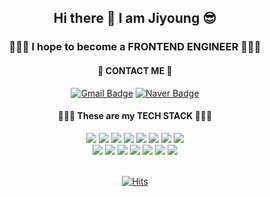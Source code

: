 
<div align="center">
  
## Hi there 👋 I am Jiyoung 😎
    
### 🧚🏻‍♀️ I hope to become a FRONTEND ENGINEER 🧙🏻‍♂️
             
       
#### 📧 CONTACT ME 🧐
[![Gmail Badge](https://img.shields.io/badge/Gmail-d14836?style=flat-square&logo=Gmail&logoColor=white&link=mailto:jayyyoung321@gmail.com)](mailto:jayyyoung321@gmail.com)
[![Naver Badge](https://img.shields.io/badge/Naver-03C75A?style=flat-square&logo=Naver&logoColor=white&link=mailto:reachgoal321@naver.com)](mailto:reachgoal321@naver.com)

#### 🏊🏻‍♀️ These are my TECH STACK 🏄🏻‍♀️
<div>
<img src="https://img.shields.io/badge/HTML-E34F26?style=flat-square&logo=HTML5&logoColor=white"/>
<img src="https://img.shields.io/badge/Python-3776AB?style=flat-square&logo=Python&logoColor=white"/>
<img src="https://img.shields.io/badge/CSS-1572B6?style=flat-square&logo=CSS3&logoColor=white"/>
<img src="https://img.shields.io/badge/JavaScript-F7DF1E?style=flat-square&logo=JavaScript&logoColor=white"/>
<img src="https://img.shields.io/badge/React-61DAFB?style=flat-square&logo=React&logoColor=white"/>
  
<img src="https://img.shields.io/badge/PostCSS-DD3A0A?style=flat-square&logo=PostCSS&logoColor=white"/>
<img src="https://img.shields.io/badge/Bootstrap-7952B3?style=flat-square&logo=Bootstrap&logoColor=white"/>
  
<img src="https://img.shields.io/badge/Django-092E20?style=flat-square&logo=Django&logoColor=white"/>
  
<br/>
  
<img src="https://img.shields.io/badge/Git-F05032?style=flat-square&logo=Git&logoColor=white"/>
<img src="https://img.shields.io/badge/GitHub-181717?style=flat-square&logo=GitHub&logoColor=white"/>
<img src="https://img.shields.io/badge/GitLab-FCA121?style=flat-square&logo=GitLab&logoColor=white"/>
<img src="https://img.shields.io/badge/Jira-0052CC?style=flat-square&logo=Jira&logoColor=white"/>
  
<img src="https://img.shields.io/badge/Discord-5865F2?style=flat-square&logo=Discord&logoColor=white"/>
<img src="https://img.shields.io/badge/Mattermost-0058CC?style=flat-square&logo=Mattermost&logoColor=white"/>
<img src="https://img.shields.io/badge/Slack-4A154B?style=flat-square&logo=Slack&logoColor=white"/>
  
</div>
  
<br />

[![Hits](https://hits.seeyoufarm.com/api/count/incr/badge.svg?url=https%3A%2F%2Fgithub.com%2FJiyoungPark321&count_bg=%23E7CE11&title_bg=%239B7400&icon=&icon_color=%23E7E7E7&&title=hits&edge_flat=false)](https://github.com/JiyoungPark321)

</div>



  
<!--
**JiyoungPark321/JiyoungPark321** is a ✨ _special_ ✨ repository because its `README.md` (this file) appears on your GitHub profile.

Here are some ideas to get you started:

- 🔭 I’m currently working on ...
- 🌱 I’m currently learning ...
- 👯 I’m looking to collaborate on ...
- 🤔 I’m looking for help with ...
- 💬 Ask me about ...
- 📫 How to reach me: ...
- 😄 Pronouns: ...
- ⚡ Fun fact: ...
-->
